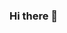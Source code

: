 ### Hi there 👋

<!--
**MetiyT/MetiyT** is a ✨ _special_ ✨ repository because its `README.md` (this file) appears on your GitHub profile.

Here are some ideas to get you started:

- 🔭 I’m currently working on Microsoft Learn Student Ambassador
- 🌱 I’m currently learning Azure and AWS cloud computing for Data Science and Machine learning
- 👯 I’m looking to collaborate on Machine learning and Data Analytics Courses and works
- 🤔 I’m looking for help with microsoft learn student ambassador program
- 💬 Ask me about Cloud computing
- 📫 How to reach me: https://linktr.ee/metiyt
- 😄 Pronouns: She/Her
-->
